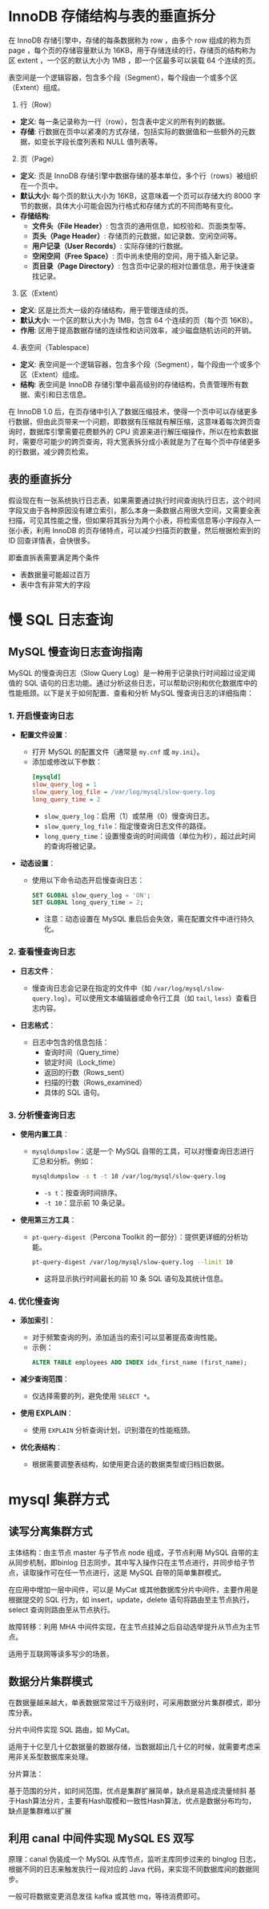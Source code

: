 # InnoDB 存储结构与表的垂直拆分

在 InnoDB 存储引擎中，存储的每条数据称为 row ，由多个 row 组成的称为页 page ，每个页的存储容量默认为 16KB，用于存储连续的行，存储页的结构称为区 extent ，一个区的默认大小为 1MB ，即一个区最多可以装载 64 个连续的页。

表空间是一个逻辑容器，包含多个段（Segment），每个段由一个或多个区（Extent）组成。

1. 行（Row）
- **定义**: 每一条记录称为一行（row），包含表中定义的所有列的数据。
- **存储**: 行数据在页中以紧凑的方式存储，包括实际的数据值和一些额外的元数据，如变长字段长度列表和 NULL 值列表等。

2. 页（Page）
- **定义**: 页是 InnoDB 存储引擎中数据存储的基本单位，多个行（rows）被组织在一个页中。
- **默认大小**: 每个页的默认大小为 16KB，这意味着一个页可以存储大约 8000 字节的数据，具体大小可能会因为行格式和存储方式的不同而略有变化。
- **存储结构**: 
  - **文件头（File Header）**: 包含页的通用信息，如校验和、页面类型等。
  - **页头（Page Header）**: 存储页的元数据，如记录数、空闲空间等。
  - **用户记录（User Records）**: 实际存储的行数据。
  - **空闲空间（Free Space）**: 页中尚未使用的空间，用于插入新记录。
  - **页目录（Page Directory）**: 包含页中记录的相对位置信息，用于快速查找记录。

3. 区（Extent）
- **定义**: 区是比页大一级的存储结构，用于管理连续的页。
- **默认大小**: 一个区的默认大小为 1MB，包含 64 个连续的页（每个页 16KB）。
- **作用**: 区用于提高数据存储的连续性和访问效率，减少磁盘随机访问的开销。

4. 表空间（Tablespace）
- **定义**: 表空间是一个逻辑容器，包含多个段（Segment），每个段由一个或多个区（Extent）组成。
- **结构**: 表空间是 InnoDB 存储引擎中最高级别的存储结构，负责管理所有数据、索引和日志信息。

在 InnoDB 1.0 后，在页存储中引入了数据压缩技术，使得一个页中可以存储更多行数据，但由此页带来一个问题，即数据有压缩就有解压缩，这意味着每次跨页查询时，数据库引擎需要花费额外的 CPU 资源来进行解压缩操作，所以在检索数据时，需要尽可能少的跨页查询，将大宽表拆分成小表就是为了在每个页中存储更多的行数据，减少跨页检索。

## 表的垂直拆分

假设现在有一张系统执行日志表，如果需要通过执行时间查询执行日志，这个时间字段又由于各种原因没有建立索引，那么本身一条数据占用很大空间，又需要全表扫描，可见其性能之慢，但如果将其拆分为两个小表，将检索信息等小字段存入一张小表，利用 InnoDB 的页存储特点，可以减少扫描页的数量，然后根据检索到的 ID 回查详情表，会快很多。

即垂直拆表需要满足两个条件

- 表数据量可能超过百万
- 表中含有非常大的字段

# 慢 SQL 日志查询

## MySQL 慢查询日志查询指南

MySQL 的慢查询日志（Slow Query Log）是一种用于记录执行时间超过设定阈值的 SQL 语句的日志功能。通过分析这些日志，可以帮助识别和优化数据库中的性能瓶颈。以下是关于如何配置、查看和分析 MySQL 慢查询日志的详细指南：

### 1. 开启慢查询日志

- **配置文件设置**：
  - 打开 MySQL 的配置文件（通常是 `my.cnf` 或 `my.ini`）。
  - 添加或修改以下参数：
    ```ini
    [mysqld]
    slow_query_log = 1
    slow_query_log_file = /var/log/mysql/slow-query.log
    long_query_time = 2
    ```
    - `slow_query_log`：启用（1）或禁用（0）慢查询日志。
    - `slow_query_log_file`：指定慢查询日志文件的路径。
    - `long_query_time`：设置慢查询的时间阈值（单位为秒），超过此时间的查询将被记录。

- **动态设置**：
  - 使用以下命令动态开启慢查询日志：
    ```sql
    SET GLOBAL slow_query_log = 'ON';
    SET GLOBAL long_query_time = 2;
    ```
    - 注意：动态设置在 MySQL 重启后会失效，需在配置文件中进行持久化。

### 2. 查看慢查询日志

- **日志文件**：
  - 慢查询日志会记录在指定的文件中（如 `/var/log/mysql/slow-query.log`）。可以使用文本编辑器或命令行工具（如 `tail`, `less`）查看日志内容。

- **日志格式**：
  - 日志中包含的信息包括：
    - 查询时间（Query_time）
    - 锁定时间（Lock_time）
    - 返回的行数（Rows_sent）
    - 扫描的行数（Rows_examined）
    - 具体的 SQL 语句。

### 3. 分析慢查询日志

- **使用内置工具**：
  - `mysqldumpslow`：这是一个 MySQL 自带的工具，可以对慢查询日志进行汇总和分析。例如：
    ```bash
    mysqldumpslow -s t -t 10 /var/log/mysql/slow-query.log
    ```
    - `-s t`：按查询时间排序。
    - `-t 10`：显示前 10 条记录。

- **使用第三方工具**：
  - `pt-query-digest`（Percona Toolkit 的一部分）：提供更详细的分析功能。
    ```bash
    pt-query-digest /var/log/mysql/slow-query.log --limit 10
    ```
    - 这将显示执行时间最长的前 10 条 SQL 语句及其统计信息。

### 4. 优化慢查询

- **添加索引**：
  - 对于频繁查询的列，添加适当的索引可以显著提高查询性能。
  - 示例：
    ```sql
    ALTER TABLE employees ADD INDEX idx_first_name (first_name);
    ```

- **减少查询范围**：
  - 仅选择需要的列，避免使用 `SELECT *`。

- **使用 EXPLAIN**：
  - 使用 `EXPLAIN` 分析查询计划，识别潜在的性能瓶颈。

- **优化表结构**：
  - 根据需要调整表结构，如使用更合适的数据类型或归档旧数据。


# mysql 集群方式

## 读写分离集群方式

主体结构：由主节点 master 与子节点 node 组成，子节点利用 MySQL 自带的主从同步机制，即binlog 日志同步。其中写入操作只在主节点进行，并同步给子节点，读取操作可在任一节点进行，这是 MySQL 自带的简单集群模式。

在应用中增加一层中间件，可以是 MyCat 或其他数据库分片中间件，主要作用是根据提交的 SQL 行为，如 insert，update，delete 语句将路由至主节点执行，select 查询则路由至从节点执行。

故障转移：利用 MHA 中间件实现，在主节点挂掉之后自动选举提升从节点为主节点。

适用于互联网等读多写少的场景。

## 数据分片集群模式

在数据量越来越大，单表数据常常过千万级别时，可采用数据分片集群模式，即分库分表。

分片中间件实现 SQL 路由，如 MyCat。

适用于十亿至几十亿数据量的数据存储，当数据超出几十亿的时候，就需要考虑采用非关系型数据库来处理。

分片算法：

基于范围的分片，如时间范围，优点是集群扩展简单，缺点是易造成流量倾斜
基于Hash算法分片，主要有Hash取模和一致性Hash算法，优点是数据分布均匀，缺点是集群难以扩展

## 利用 canal 中间件实现 MySQL ES 双写

原理：canal 伪装成一个 MySQL 从库节点，监听主库同步过来的 binglog 日志，根据不同的日志来触发执行一段对应的 Java 代码，来实现不同数据库间的数据同步。

一般可将数据变更消息发往 kafka 或其他 mq，等待消费即可。




